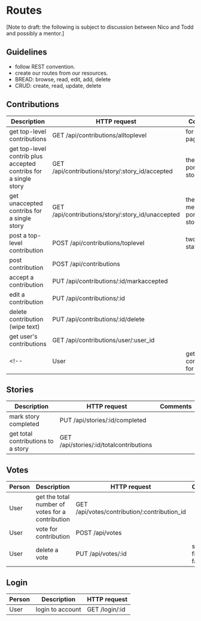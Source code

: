 # Routes

[Note to draft: the following is subject to discussion between Nico and Todd and possibly a mentor.]

## Guidelines
* follow REST convention.
* create our routes from our resources.
* BREAD: browse, read, edit, add, delete
* CRUD: create, read, update, delete

## Contributions
| Description | HTTP request | Comments
| ----- | ----- | ----- |
| get top-level contributions  | GET /api/contributions/alltoplevel | for home page|
| get top-level contrib plus accepted contribs for a single story  | GET /api/contributions/story/:story_id/accepted | the merged portion of a story
| get unaccepted contribs for a single story  | GET /api/contributions/story/:story_id/unaccepted | the non-merged portion of a story
| post a top-level contribution  | POST /api/contributions/toplevel | two INSERT statements
| post contribution  | POST /api/contributions |
| accept a contribution | PUT /api/contributions/:id/markaccepted |
| edit a contribution | PUT /api/contributions/:id |
| delete contribution (wipe text) | PUT /api/contributions/:id/delete | 
| get user's contributions | GET /api/contributions/user/:user_id |
<!-- | User | get all contributions for a story | GET /api/contributions/story/:story_id | -->

## Stories
| Description | HTTP request | Comments |
| ----- | ----- | ----- |
| mark story completed | PUT /api/stories/:id/completed |
| get total contributions to a story| GET /api/stories/:id/totalcontributions|

## Votes
| Person  | Description | HTTP request | Comments |
| ----- | ----- | ----- | ----- |
| User | get the total number of votes for a contribution | GET /api/votes/contribution/:contribution_id |
| User | vote for contribution | POST /api/votes |
| User | delete a vote | PUT /api/votes/:id | sets `active` field to false |

## Login
| Person  | Description | HTTP request | 
| ----- | ----- | ----- |
| User | login to account | GET /login/:id |